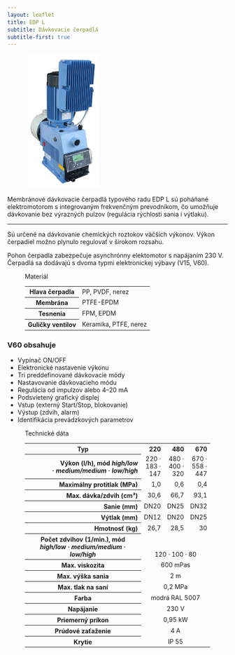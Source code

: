 ```yaml
---
layout: leaflet
title: EDP L
subtitle: Dávkovacie čerpadlá
subtitle-first: true
---
```


<figure><img src="EDP L.jpg" style="width: 4.5cm" /></figure>

<p class="marquee">
    Membránové dávkovacie čerpadlá typového radu EDP L sú poháňané
    elektromotorom s
    integrovaným frekvenčným prevodníkom, čo umožňuje dávkovanie bez výrazných
    pulzov (regulácia rýchlosti sania i výtlaku).
</p>

---

Sú určené na dávkovanie chemických roztokov väčších výkonov. Výkon čerpadiel
možno plynulo regulovať v širokom rozsahu.

Pohon čerpadla zabezpečuje asynchrónny elektomotor s napájaním 230 V.
Čerpadlá sa dodávajú s dvoma typmi elektronickej výbavy (V15, V60).

<figure style="clear: none">
    <figcaption>Materiál</figcaption>
    <table>
        <tr>
            <th>Hlava čerpadla</th>
            <td>PP, PVDF, nerez</td>
        </tr>
        <tr>
            <th>Membrána</th>
            <td>PTFE-EPDM</td>
        </tr>
        <tr>
            <th>Tesnenia</th>
            <td>FPM, EPDM</td>
        </tr>
        <tr>
            <th>Guličky ventilov</th>
            <td>Keramika, PTFE, nerez</td>
        </tr>
    </table>
</figure>

### V60 obsahuje

* Vypínač ON/OFF
* Elektronické nastavenie výkonu
* Tri preddefinované dávkovacie módy
* Nastavovanie dávkovacieho módu
* Regulácia od impulzov alebo 4–20 mA
* Podsvietený grafický displej
* Vstup (externý Start/Stop, blokovanie)
* Výstup (zdvih, alarm)
* Identifikácia prevádzkových parametrov

<figure class="block" style="clear: both">
    <figcaption>Technické dáta</figcaption>
    <table>
        <tr>
            <th style="width: 9cm">Typ</th>
            <th style="text-align: right">220</th>
            <th style="text-align: right">480</th>
            <th style="text-align: right">670</th>
        </tr>
        <tr style="text-align: right">
            <th>
                Výkon (l/h), mód
                <em>high/low</em> · <em>medium/medium</em> · <em>low/high</em>
            </th>
            <td style="vertical-align: bottom">220 · 183 · 147</td>
            <td style="vertical-align: bottom">480 · 400 · 320</td>
            <td style="vertical-align: bottom">670 · 558 · 447</td>
        </tr>
        <tr style="text-align: right">
            <th>Maximálny protitlak (MPa)</th>
            <td>1,0</td>
            <td>0,6</td>
            <td>0,4</td>
        </tr>
        <tr style="text-align: right">
            <th>Max. dávka/zdvih (cm³)</th>
            <td>30,6</td>
            <td>66,7</td>
            <td>93,1</td>
        </tr>
        <tr style="text-align: right">
            <th>Sanie (mm)</th>
            <td>DN20</td>
            <td>DN25</td>
            <td>DN32</td>
        </tr>
        <tr style="text-align: right">
            <th>Výtlak (mm)</th>
            <td>DN12</td>
            <td>DN20</td>
            <td>DN25</td>
        </tr>
        <tr style="text-align: right">
            <th>Hmotnosť (kg)</th>
            <td>26,7</td>
            <td>28,5</td>
            <td>30</td>
        </tr>
        <tr>
            <th>
                Počet zdvihov (1/min.), mód<br />
                <em>high/low</em> · <em>medium/medium</em> · <em>low/high</em>
            </th>
            <td colspan="3" style="text-align: center; vertical-align: bottom">
                120 · 100 · 80
            </td>
        </tr>
        <tr>
            <th>Max. viskozita</th>
            <td colspan="3" style="text-align: center">600 mPas</td>
        </tr>
        <tr>
            <th>Max. výška sania</th>
            <td colspan="3" style="text-align: center">2 m</td>
        </tr>
        <tr>
            <th>Max. tlak na saní</th>
            <td colspan="3" style="text-align: center">0,2 MPa</td>
        </tr>
        <tr>
            <th>Farba</th>
            <td colspan="3" style="text-align: center">modrá RAL 5007</td>
        </tr>
        <tr>
            <th>Napájanie</th>
            <td colspan="3" style="text-align: center">230 V</td>
        </tr>
        <tr>
            <th>Priemerný príkon</th>
            <td colspan="3" style="text-align: center">0,95 kW</td>
        </tr>
        <tr>
            <th>Prúdové zaťaženie</th>
            <td colspan="3" style="text-align: center">4 A</td>
        </tr>
        <tr>
            <th>Krytie</th>
            <td colspan="3" style="text-align: center">IP 55</td>
        </tr>
    </table>
</figure>
